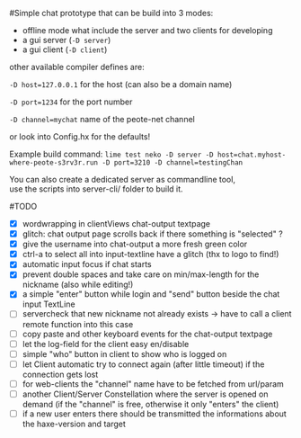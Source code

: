 #Simple chat prototype that can be build into 3 modes:

- offline mode what include the server and two clients for developing
- a gui server (`-D server`)
- a gui client (`-D client`)

other available compiler defines are:  

`-D host=127.0.0.1` for the host (can also be a domain name)  

`-D port=1234` for the port number  

`-D channel=mychat` name of the peote-net channel  

or look into Config.hx for the defaults!

Example build command:
`lime test neko -D server -D host=chat.myhost-where-peote-s3rv3r.run -D port=3210 -D channel=testingChan`
  

You can also create a dedicated server as commandline tool,  
use the scripts into server-cli/ folder to build it.


#TODO

- [x] wordwrapping in clientViews chat-output textpage
- [x] glitch: chat output page scrolls back if there something is "selected" ?
- [x] give the username into chat-output a more fresh green color
- [x] ctrl-a to select all into input-textline have a glitch (thx to logo to find!)
- [x] automatic input focus if chat starts
- [x] prevent double spaces and take care on min/max-length for the nickname (also while editing!)
- [x] a simple "enter" button while login and "send" button beside the chat input TextLine
- [ ] servercheck that new nickname not already exists -> have to call a client remote function into this case
- [ ] copy paste and other keyboard events for the chat-output textpage
- [ ] let the log-field for the client easy en/disable
- [ ] simple "who" button in client to show who is logged on
- [ ] let Client automatic try to connect again (after little timeout) if the connection gets lost
- [ ] for web-clients the "channel" name have to be fetched from url/param
- [ ] another Client/Server Constellation where the server is opened on demand (if the "channel" is free, otherwise it only "enters" the client)
- [ ] if a new user enters there should be transmitted the informations about the haxe-version and target